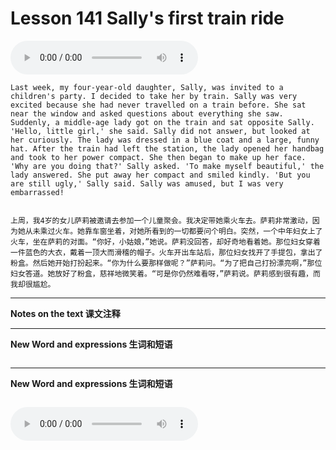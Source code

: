 # Lesson 141 Sally's first train ride

<audio id="audio" controls="" loop="loop">
    <source id="mp3" src="https://online1.tingclass.net/lesson/shi0529/0000/16/141.mp3">
</audio>

```
Last week, my four-year-old daughter, Sally, was invited to a children's party. I decided to take her by train. Sally was very excited because she had never travelled on a train before. She sat near the window and asked questions about everything she saw. Suddenly, a middle-age lady got on the train and sat opposite Sally. 'Hello, little girl,' she said. Sally did not answer, but looked at her curiously. The lady was dressed in a blue coat and a large, funny hat. After the train had left the station, the lady opened her handbag and took to her power compact. She then began to make up her face. 'Why are you doing that?' Sally asked. 'To make myself beautiful,' the lady answered. She put away her compact and smiled kindly. 'But you are still ugly,' Sally said. Sally was amused, but I was very embarrassed!


上周，我4岁的女儿萨莉被邀请去参加一个儿童聚会。我决定带她乘火车去。萨莉非常激动，因为她从未乘过火车。她靠车窗坐着，对她所看到的一切都要问个明白。突然，一个中年妇女上了火车，坐在萨莉的对面。“你好，小姑娘，”她说。萨莉没回答，却好奇地看着她。那位妇女穿着一件蓝色的大衣，戴着一顶大而滑稽的帽子。火车开出车站后，那位妇女找开了手提包，拿出了粉盒。然后她开始打扮起来。“你为什么要那样做呢？”萨莉问。“为了把自己打扮漂亮啊，”那位妇女答道。她放好了粉盒，慈祥地微笑着。“可是你仍然难看呀，”萨莉说。萨莉感到很有趣，而我却很尴尬。
```

------------
**Notes on the text 课文注释**

-------------
**New Word and expressions 生词和短语**
```markdown

```
-------------

**New Word and expressions 生词和短语**
```markdown

```

<audio id="audio" controls="" loop="loop">
    <source id="mp3" src="https://i.xiao84.com/en-nce/1mp3-en/lesson142.mp3">
</audio>